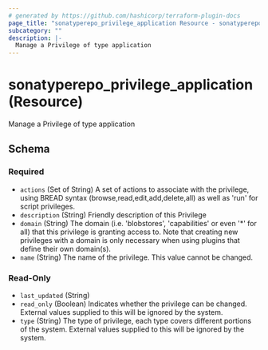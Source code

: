 ```yaml
---
# generated by https://github.com/hashicorp/terraform-plugin-docs
page_title: "sonatyperepo_privilege_application Resource - sonatyperepo"
subcategory: ""
description: |-
  Manage a Privilege of type application
---
```


# sonatyperepo_privilege_application (Resource)

Manage a Privilege of type application



<!-- schema generated by tfplugindocs -->
## Schema

### Required

- `actions` (Set of String) A set of actions to associate with the privilege, using BREAD syntax (browse,read,edit,add,delete,all) as well as 'run' for script privileges.
- `description` (String) Friendly description of this Privilege
- `domain` (String) The domain (i.e. 'blobstores', 'capabilities' or even '*' for all) that this privilege is granting access to. Note that creating new privileges with a domain is only necessary when using plugins that define their own domain(s).
- `name` (String) The name of the privilege. This value cannot be changed.

### Read-Only

- `last_updated` (String)
- `read_only` (Boolean) Indicates whether the privilege can be changed. External values supplied to this will be ignored by the system.
- `type` (String) The type of privilege, each type covers different portions of the system. External values supplied to this will be ignored by the system.
